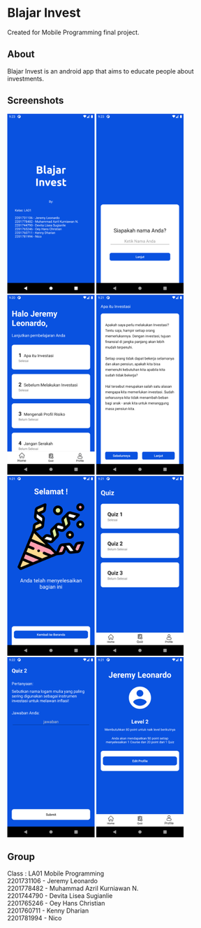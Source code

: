 # Blajar Invest

Created for Mobile Programming final project.

## About

Blajar Invest is an android app that aims to educate people about investments.

## Screenshots

<img src=".screenshots/splash.png" width="200px"/>
<img src=".screenshots/first-time.png" width="200px"/>
<img src=".screenshots/home.png" width="200px"/>
<img src=".screenshots/course.png" width="200px"/>
<img src=".screenshots/course-complete.png" width="200px"/>
<img src=".screenshots/quiz-index.png" width="200px"/>
<img src=".screenshots/quiz-content.png" width="200px"/>
<img src=".screenshots/profile.png" width="200px"/>

## Group
Class : LA01 Mobile Programming <br>
2201731106 - Jeremy Leonardo <br>
2201778482 - Muhammad Azril Kurniawan N. <br>
2201744790 - Devita Lisea Sugianlie <br>
2201765246 - Oey Hans Christian <br>
2201760711 - Kenny Dharian <br>
2201781994 - Nico
